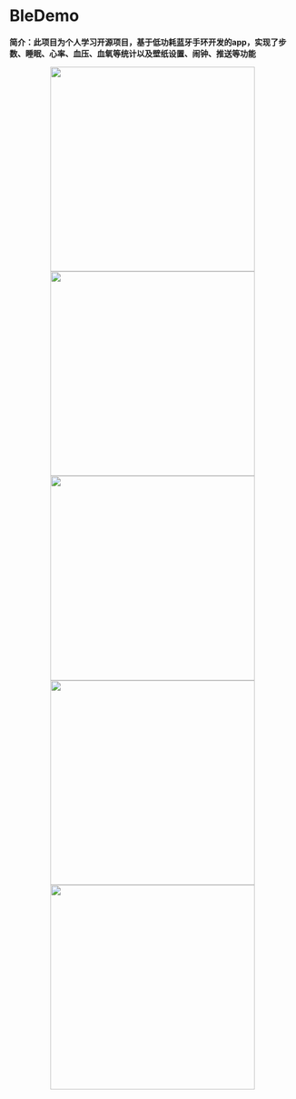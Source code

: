 # BleDemo
**简介：此项目为个人学习开源项目，基于低功耗蓝牙手环开发的app，实现了步数、睡眠、心率、血压、血氧等统计以及壁纸设置、闹钟、推送等功能**


<div align="center">
   <img src="https://github.com/SmartVive/BleDemo/blob/main/screenShot/116680912166434847.jpg"  height="800" width="360">
   <img src="https://github.com/SmartVive/BleDemo/blob/main/screenShot/41865219170645244.jpg"  height="800" width="360">
   <img src="https://github.com/SmartVive/BleDemo/blob/main/screenShot/52531429862448297.jpg"  height="800" width="360">
   <img src="https://github.com/SmartVive/BleDemo/blob/main/screenShot/687126564397815300.jpg"  height="800" width="360">
   <img src="https://github.com/SmartVive/BleDemo/blob/main/screenShot/764106823002934861.jpg"  height="800" width="360">
</div>
